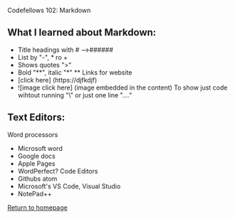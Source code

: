 Codefellows 102: Markdown

## What I learned about Markdown:
- Title headings with # -->######
- List by "-", * ro +
- Shows quotes ">"
- Bold "**", italic "*" **
Links for website 
- [click here] (https://djfkdjf)
- ![image click here] (image embedded in the content)
To show just code wihtout running "\\\" or just one line "\....\"

## Text Editors:
Word processors
  - Microsoft word
  - Google docs
  - Apple Pages
  - WordPerfect?
 Code Editors
  - Githubs atom
  - Microsoft's VS Code, Visual Studio
  - NotePad++

[Return to homepage](README.md)